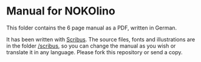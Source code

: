 # Manual for NOKOlino
This folder contains the 6 page manual as a PDF, written in German. 
  
It has been written with [Scribus](http://www.scribus.net). The source files, fonts and illustrations are
in the folder [/scribus](https://github.com/NikolaiRadke/NOKOlino/tree/master/manual/scribus), so you can change 
the manual as you wish or translate it in any language. Please fork this repository or send a copy.
